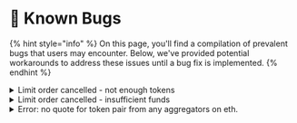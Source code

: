 # 🐛 Known Bugs



{% hint style="info" %}
On this page, you'll find a compilation of prevalent bugs that users may encounter. Below, we've provided potential workarounds to address these issues until a bug fix is implemented.
{% endhint %}

<details>

<summary>Limit order cancelled - not enough tokens</summary>

Consider selling 99% of your tokens rather than the entire 100%.

</details>

<details>

<summary>Limit order cancelled - insufficient funds</summary>

To maintain the activity of your limit orders, ensure your wallet maintains a balance of at least 0.02 ETH. Otherwise, these orders will be canceled.

If your Limit Buy order has been canceled, verify that your remaining balance after the buy is at least 0.02 ETH.

</details>

<details>

<summary>Error: no quote for token pair from any aggregators on eth.</summary>

We are actively investigating this rare bug. If you encounter the same error repeatedly, we recommend transferring your tokens to another wallet and conducting trades through Uniswap, OKX DEX, 1inch, or Kyberswap.

</details>
